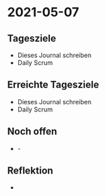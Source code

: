 # 2021-05-07
## Tagesziele
* Dieses Journal schreiben
* Daily Scrum
## Erreichte Tagesziele
* Dieses Journal schreiben
* Daily Scrum
## Noch offen
* \-
## Reflektion
*
